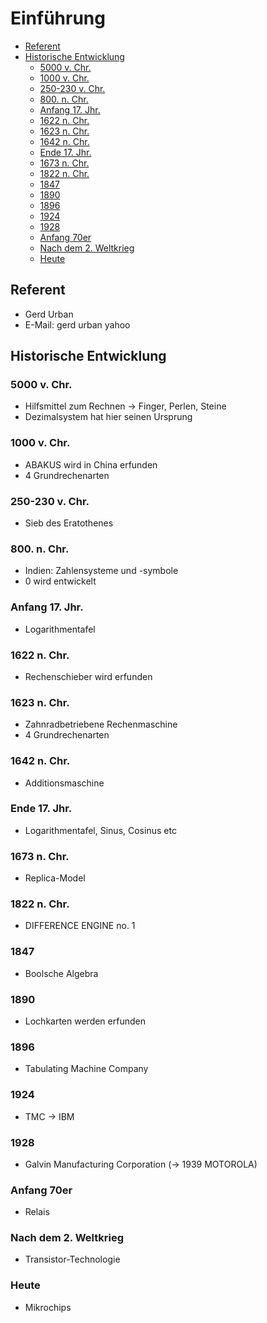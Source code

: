 # Einführung

<!-- TOC depthFrom:2 depthTo:6 withLinks:1 updateOnSave:1 orderedList:0 -->

- [Referent](#referent)
- [Historische Entwicklung](#historische-entwicklung)
	- [5000 v. Chr.](#5000-v-chr)
	- [1000 v. Chr.](#1000-v-chr)
	- [250-230 v. Chr.](#250-230-v-chr)
	- [800. n. Chr.](#800-n-chr)
	- [Anfang 17. Jhr.](#anfang-17-jhr)
	- [1622 n. Chr.](#1622-n-chr)
	- [1623 n. Chr.](#1623-n-chr)
	- [1642 n. Chr.](#1642-n-chr)
	- [Ende 17. Jhr.](#ende-17-jhr)
	- [1673 n. Chr.](#1673-n-chr)
	- [1822 n. Chr.](#1822-n-chr)
	- [1847](#1847)
	- [1890](#1890)
	- [1896](#1896)
	- [1924](#1924)
	- [1928](#1928)
	- [Anfang 70er](#anfang-70er)
	- [Nach dem 2. Weltkrieg](#nach-dem-2-weltkrieg)
	- [Heute](#heute)

<!-- /TOC -->

## Referent
* Gerd Urban
* E-Mail: gerd urban yahoo

## Historische Entwicklung
### 5000 v. Chr.
* Hilfsmittel zum Rechnen &rarr; Finger, Perlen, Steine
* Dezimalsystem hat hier seinen Ursprung

### 1000 v. Chr.
* ABAKUS wird in China erfunden
* 4 Grundrechenarten

### 250-230 v. Chr.
* Sieb des Eratothenes

### 800. n. Chr.
* Indien: Zahlensysteme und -symbole
* 0 wird entwickelt

### Anfang 17. Jhr.
* Logarithmentafel

### 1622 n. Chr.
* Rechenschieber wird erfunden

### 1623 n. Chr.
* Zahnradbetriebene Rechenmaschine
* 4 Grundrechenarten

### 1642 n. Chr.
* Additionsmaschine

### Ende 17. Jhr.
* Logarithmentafel, Sinus, Cosinus etc

### 1673 n. Chr.
* Replica-Model

### 1822 n. Chr.
* DIFFERENCE ENGINE no. 1

### 1847
* Boolsche Algebra

### 1890
* Lochkarten werden erfunden

### 1896
* Tabulating Machine Company

### 1924
* TMC &rarr; IBM

### 1928
* Galvin Manufacturing Corporation (&rarr; 1939 MOTOROLA)

### Anfang 70er
* Relais

### Nach dem 2. Weltkrieg
* Transistor-Technologie

### Heute
* Mikrochips
